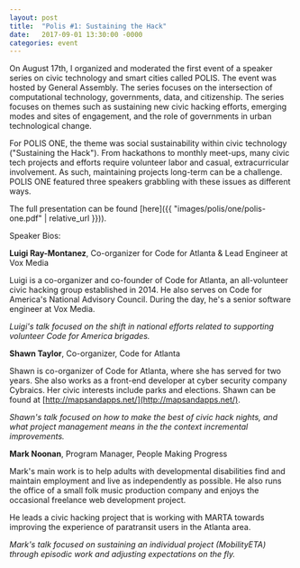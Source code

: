 ```yaml
---
layout: post
title:  "Polis #1: Sustaining the Hack"
date:   2017-09-01 13:30:00 -0000
categories: event
---
```

On August 17th, I organized and moderated the first event of a speaker series on civic technology and smart cities called POLIS. The event was hosted by General Assembly. The series focuses on the intersection of computational technology, governments, data, and citizenship. The series focuses on themes such as sustaining new civic hacking efforts, emerging modes and sites of engagement, and the role of governments in urban technological change.

For POLIS ONE, the theme was social sustainability within civic technology ("Sustaining the Hack"). From hackathons to monthly meet-ups, many civic tech projects and efforts require volunteer labor and casual, extracurricular involvement. As such, maintaining projects long-term can be a challenge. POLIS ONE featured three speakers grabbling with these issues as different ways.

The full presentation can be found [here]({{ "images/polis/one/polis-one.pdf" | relative_url }})).

Speaker Bios:

__Luigi Ray-Montanez__, Co-organizer for Code for Atlanta & Lead Engineer at Vox Media

Luigi is a co-organizer and co-founder of Code for Atlanta, an all-volunteer civic hacking group established in 2014. He also serves on Code for America's National Advisory Council. During the day, he's a senior software engineer at Vox Media.

_Luigi's talk focused on the shift in national efforts related to supporting volunteer Code for America brigades._

__Shawn Taylor__, Co-organizer, Code for Atlanta

Shawn is co-organizer of Code for Atlanta, where she has served for two years. She also works as a front-end developer at cyber security company Cybraics. Her civic interests include parks and elections. Shawn can be found at [http://mapsandapps.net/](http://mapsandapps.net/).

_Shawn's talk focused on how to make the best of civic hack nights, and what project management means in the the context incremental improvements._

__Mark Noonan__, Program Manager, People Making Progress

Mark's main work is to help adults with developmental disabilities find and maintain employment and live as independently as possible. He also runs the office of a small folk music production company and enjoys the occasional freelance web development project.

He leads a civic hacking project that is working with MARTA towards improving the experience of paratransit users in the Atlanta area.

_Mark's talk focused on sustaining an individual project (MobilityETA) through episodic work and adjusting expectations on the fly._
